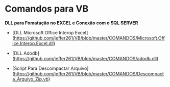 ﻿# Comandos para VB

**DLL para Fomatação no EXCEL e Conexão com o SQL SERVER**

- [DLL Microsoft Office Interop Excel] (https://github.com/jeffer261/VB/blob/master/COMANDOS/Microsoft.Office.Interop.Excel.dll)

- [DLL Adodb] (https://github.com/jeffer261/VB/blob/master/COMANDOS/adodb.dll)

- [Script Para Descompactar Arquivo] (https://github.com/jeffer261/VB/blob/master/COMANDOS/Descompacta_Arquivo_Zip.vb)

